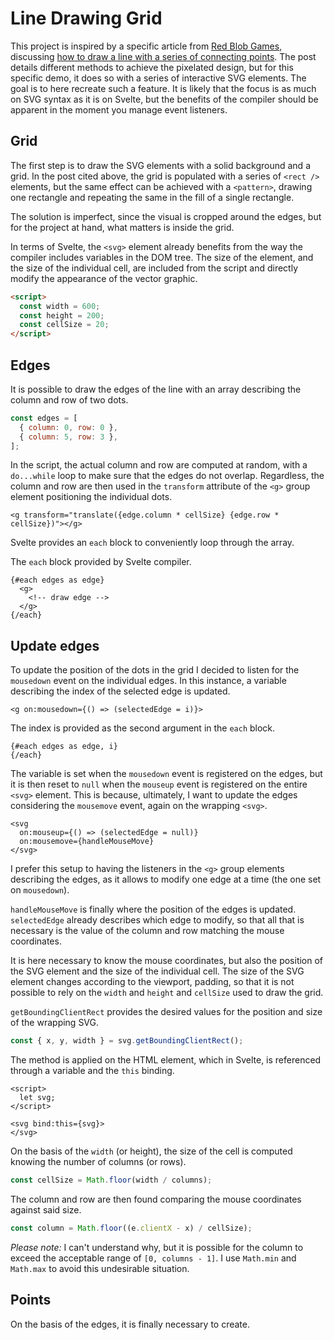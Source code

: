 # Line Drawing Grid

This project is inspired by a specific article from [Red Blob Games](https://www.redblobgames.com), discussing [how to draw a line with a series of connecting points](https://www.redblobgames.com/grids/line-drawing.html#orthogonal-steps). The post details different methods to achieve the pixelated design, but for this specific demo, it does so with a series of interactive SVG elements. The goal is to here recreate such a feature. It is likely that the focus is as much on SVG syntax as it is on Svelte, but the benefits of the compiler should be apparent in the moment you manage event listeners.

## Grid

The first step is to draw the SVG elements with a solid background and a grid. In the post cited above, the grid is populated with a series of `<rect />` elements, but the same effect can be achieved with a `<pattern>`, drawing one rectangle and repeating the same in the fill of a single rectangle.

The solution is imperfect, since the visual is cropped around the edges, but for the project at hand, what matters is inside the grid.

In terms of Svelte, the `<svg>` element already benefits from the way the compiler includes variables in the DOM tree. The size of the element, and the size of the individual cell, are included from the script and directly modify the appearance of the vector graphic.

```html
<script>
  const width = 600;
  const height = 200;
  const cellSize = 20;
</script>
```

## Edges

It is possible to draw the edges of the line with an array describing the column and row of two dots.

```js
const edges = [
  { column: 0, row: 0 },
  { column: 5, row: 3 },
];
```

In the script, the actual column and row are computed at random, with a `do...while` loop to make sure that the edges do not overlap. Regardless, the column and row are then used in the `transform` attribute of the `<g>` group element positioning the individual dots.

```svelte
<g transform="translate({edge.column * cellSize} {edge.row * cellSize})"></g>
```

Svelte provides an `each` block to conveniently loop through the array.

The `each` block provided by Svelte compiler.

```svelte
{#each edges as edge}
  <g>
    <!-- draw edge -->
  </g>
{/each}
```

## Update edges

To update the position of the dots in the grid I decided to listen for the `mousedown` event on the individual edges. In this instance, a variable describing the index of the selected edge is updated.

```svelte
<g on:mousedown={() => (selectedEdge = i)}>
```

The index is provided as the second argument in the `each` block.

```svelte
{#each edges as edge, i}
{/each}
```

The variable is set when the `mousedown` event is registered on the edges, but it is then reset to `null` when the `mouseup` event is registered on the entire `<svg>` element. This is because, ultimately, I want to update the edges considering the `mousemove` event, again on the wrapping `<svg>`.

```svelte
<svg
  on:mouseup={() => (selectedEdge = null)}
  on:mousemove={handleMouseMove}
</svg>
```

I prefer this setup to having the listeners in the `<g>` group elements describing the edges, as it allows to modify one edge at a time (the one set on `mousedown`).

`handleMouseMove` is finally where the position of the edges is updated. `selectedEdge` already describes which edge to modify, so that all that is necessary is the value of the column and row matching the mouse coordinates.

It is here necessary to know the mouse coordinates, but also the position of the SVG element and the size of the individual cell. The size of the SVG element changes according to the viewport, padding, so that it is not possible to rely on the `width` and `height` and `cellSize` used to draw the grid.

`getBoundingClientRect` provides the desired values for the position and size of the wrapping SVG.

```js
const { x, y, width } = svg.getBoundingClientRect();
```

The method is applied on the HTML element, which in Svelte, is referenced through a variable and the `this` binding.

```svelte
<script>
  let svg;
</script>

<svg bind:this={svg}>
</svg>
```

On the basis of the `width` (or height), the size of the cell is computed knowing the number of columns (or rows).

```js
const cellSize = Math.floor(width / columns);
```

The column and row are then found comparing the mouse coordinates against said size.

```js
const column = Math.floor((e.clientX - x) / cellSize);
```

_Please note:_ I can't understand why, but it is possible for the column to exceed the acceptable range of `[0, columns - 1]`. I use `Math.min` and `Math.max` to avoid this undesirable situation.

## Points

On the basis of the edges, it is finally necessary to create.
